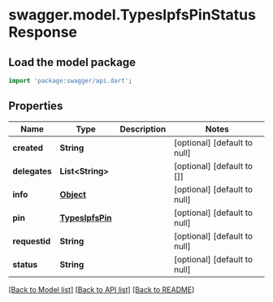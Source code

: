 # swagger.model.TypesIpfsPinStatusResponse

## Load the model package
```dart
import 'package:swagger/api.dart';
```

## Properties
Name | Type | Description | Notes
------------ | ------------- | ------------- | -------------
**created** | **String** |  | [optional] [default to null]
**delegates** | **List&lt;String&gt;** |  | [optional] [default to []]
**info** | [**Object**](Object.md) |  | [optional] [default to null]
**pin** | [**TypesIpfsPin**](TypesIpfsPin.md) |  | [optional] [default to null]
**requestid** | **String** |  | [optional] [default to null]
**status** | **String** |  | [optional] [default to null]

[[Back to Model list]](../README.md#documentation-for-models) [[Back to API list]](../README.md#documentation-for-api-endpoints) [[Back to README]](../README.md)

